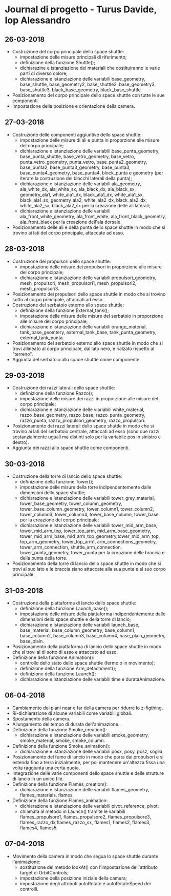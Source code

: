 # Journal di progetto - Turus Davide, Iop Alessandro
## 26-03-2018
* Costruzione del corpo principale dello space shuttle:
    * impostazione delle misure principali di riferimento;
    * definizione della funzione Shuttle();
    * dichiarazine e istanziazione dei materiali che costituiranno le varie parti di diverso colore;
    * dichiarazione e istanziazione delle variabili base_geometry, base_shuttle, base_geometry2, base_shuttle2, base_geometry3, base_shuttle3, black_base_geometry, black_base_shuttle.
* Posizionamento del corpo principale dello space shuttle con tutte le sue componenti.
* Impostazione della posizione e orientazione della camera.

## 27-03-2018
* Costruzione delle componenti aggiuntive dello space shuttle:
    * impostazione delle misure di ali e punta in proporzione alle misure del corpo principale;
    * dichiarazione e istanziazione delle variabili base_punta_geometry, base_punta_shuttle, base_vetro_geometry, base_vetro, punta_vetro_geometry, punta_vetro, base_punta2_geometry, base_punta2, base_punta3_geometry, base_punta3, base_punta4_geometry, base_punta4, block_punta e geometry (per iterare la costruzione dei blocchi laterali della punta);
    * dichiarazione e istanziazione delle variabili ala_geometry, ala_white_dx, ala_white_sx, ala_black_dx, ala_black_sx, geometry_ala1, white_ala1_dx, black_ala1_dx, white_ala1_sx, black_ala1_sx, geometry_ala2, white_ala2_dx, black_ala2_dx, white_ala2_sx, black_ala2_sx per la creazione delle ali laterali;
    * dichiarazione e istanziazione delle variabili ala_front_white_geometry, ala_front_white, ala_front_black_geometry, ala_front_black per la creazione dell'ala dorsale.
* Posizionamento delle ali e della punta dello space shuttle in modo che si trovino ai lati del corpo principale, attaccate ad esso.

## 28-03-2018
* Costruzione dei propulsori dello space shuttle:
    * impostazione delle misure dei propulsori in proporzione alle misure del corpo principale;
    * dichiarazione e istanziazione delle variabili propulsori_geometry, mesh_propulsori, mesh_propulsori1, mesh_propulsori2, mesh_propulsori3.
* Posizionamento dei propulsori dello space shuttle in modo che si trovino sotto al corpo principale, attaccati ad esso.
* Costruzione del serbatoio esterno allo space shuttle:
    * definizione della funzione External_tank();
    * impostazione delle misure delle misure del serbatoio in proporzione alle misure del corpo principale;
    * dichiarazione e istanziazione delle variabili orange_material, tank_base_geomtery, external_tank_base, tank_punta_geometry, external_tank_punta.
* Posizionamento del serbatoio esterno allo space shuttle in modo che si trovi allineato al corpo principale, dal lato nero, e rialzato rispetto al "terreno".
* Aggiunta del serbatoio allo space shuttle come componente.

## 29-03-2018
* Costruzione dei razzi laterali dello space shuttle:
    * definizione della funzione Razzo();
    * impostazione delle misure dei razzi in proporzione alle misure del corpo principale;
    * dichiarazione e istanziazione delle viariabili white_material, razzo_base_geometry, razzo_base, razzo_punta_geometry, razzo_punta, razzo_propulsori_geometry, razzo_propulsori.
* Posizionamento dei razzi laterali dello space shuttle in modo che si trovino ai lati del serbatoio centrale, attaccati ad esso (sono due razzi sostanzialmente uguali ma distinti solo per la variabile pos in sinistro e destro).
* Aggiunta dei razzi allo space shuttle come componenti.

## 30-03-2018
* Costruzione della torre di lancio dello space shuttle:
    * definizione della funzione Tower();
    * impostazione delle misure della torre indipendentemente dalle dimensioni dello space shuttle;
    * dichiarazione e istanziazione delle variabili tower_grey_material, tower_base_geometry, tower_column_geometry, tower_base_column_geometry, tower_column1, tower_column2, tower_column3, tower_column4, tower_base_column, tower_base per la creazione del corpo principale;
    * dichiarazione e istanziazione delle variabili tower_mid_arm_base, tower_mid_arm_top, tower_top_arm, mid_arm_base_geometry, tower_mid_arm_base, mid_arm_top_geometry,tower_mid_arm_top, top_arm_geometry, tower_top_arm1, arm_connections_geometry, tower_arm_connection, shuttle_arm_connection, tower_punta_geometry, tower_punta per la creazione delle braccia e della punta della torre.
* Posizionamento della torre di lancio dello space shuttle in modo che si trovi al suo lato e le braccia siano attaccate alla sua punta e al suo corpo principale.

## 31-03-2018
* Costruzione della piattaforma di lancio dello space shuttle:
    * definizione della funzione Launch_base();
    * impostazione delle misure della piattaforma indipendentemente dalle dimensioni dello space shuttle e della torre di lancio;
    * dichiarazione e istanziazione delle variabili launch_base, base_material, base_column_geometry, base_column1, base_column2, base_column3, base_column4, base_plain_geometry, base_plain.
* Posizionamento della piattaforma di lancio dello space shuttle in modo che si trovi al di sotto di esso e attaccato ad esso.
* Definizione della funzione Animation():
    * controllo dello stato dello space shuttle (fermo o in movimento);
    * definizione della funzione Arm_detachment();
    * definizione della funzione Launch();
    * dichiarazione e istanziazione delle variabili time e durataAnimazione.
    
## 06-04-2018
* Cambiamento dei piani near e far della camera per ridurre lo z-figthing.
* Ri-dichiarazione di alcune variabili come variabili globali.
* Spostamento della camera.
* Allungamento del tempo di durata dell'animazione.
* Definizione della funzione Smoke_creation():
    * dichiarazione e istanziazione delle variabili smoke_geometry, smoke_material, smoke, smoke_column.
* Definizione della funzione Smoke_animation():
    * dichiarazione e istanziazione delle variabili posx, posy, posz, soglia.
* Posizionamento del fumo di lancio in modo che parta dai propulsori e si estenda fino a terra inizialmente, per poi mantenere un'altezza fissa una volta raggiunta una certa quota.
* Integrazione delle varie componenti dello space shuttle e delle strutture di lancio in un unico file.
* Definizione della funzione Flames_creation():
    * dichiarazione e istanziazione delle variabili flames_geometry, flames_materials, flames.
* Definizione della funzione Flames_animation:
    * dichiarazione e istanziazione delle variabili pivot_reference, pivot;
    * chiamata al metodo in Launch() tramite le variabili flames_propulsore1, flames_propulsore2, flames_propulsore3, flames_razzo_dx,flames_razzo_sx, flames1, flames2, flames3, flames4, flames5.
    
## 07-04-2018
* Movimento della camera in modo che segua lo space shuttle durante l'animazione:
    * sostituzione del metodo lookAt() con l'impostazione dell'attributo target di OrbitControls;
    * impostazione della posizione iniziale della camera;
    * impostazione degli attributi autoRotate e autoRotateSpeed dei controlli.